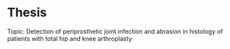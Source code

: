 # Thesis

Topic: Detection of periprosthetic joint infection and abrasion in histology of patients with total hip and knee arthroplasty
